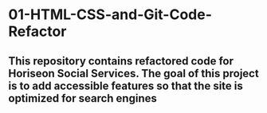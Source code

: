 # 01-HTML-CSS-and-Git-Code-Refactor

## This repository contains refactored code for Horiseon Social Services. The goal of this project is to add accessible features so that the site is optimized for search engines 
